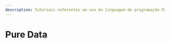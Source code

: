 ```yaml
---
description: Tutoriais referentes ao uso da linguagem de programação Pure Data (a.k.a. Pd).
---
```


# Pure Data

